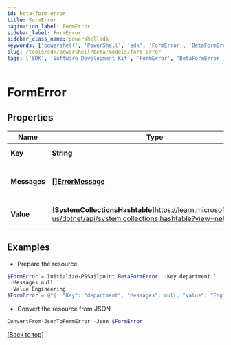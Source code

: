 ```yaml
---
id: beta-form-error
title: FormError
pagination_label: FormError
sidebar_label: FormError
sidebar_class_name: powershellsdk
keywords: ['powershell', 'PowerShell', 'sdk', 'FormError', 'BetaFormError'] 
slug: /tools/sdk/powershell/beta/models/form-error
tags: ['SDK', 'Software Development Kit', 'FormError', 'BetaFormError']
---
```



# FormError

## Properties

Name | Type | Description | Notes
------------ | ------------- | ------------- | -------------
**Key** | **String** | Key is the technical key | [optional] 
**Messages** | [**[]ErrorMessage**](error-message) | Messages is a list of web.ErrorMessage items | [optional] 
**Value** | [**SystemCollectionsHashtable**]https://learn.microsoft.com/en-us/dotnet/api/system.collections.hashtable?view=net-9.0 | Value is the value associated with a Key | [optional] 

## Examples

- Prepare the resource
```powershell
$FormError = Initialize-PSSailpoint.BetaFormError  -Key department `
 -Messages null `
 -Value Engineering
$FormError = @"{  "Key": "department", "Messages": null, "Value": "Engineering" }"@
```

- Convert the resource from JSON
```powershell
ConvertFrom-JsonToFormError -Json $FormError
```


[[Back to top]](#) 

